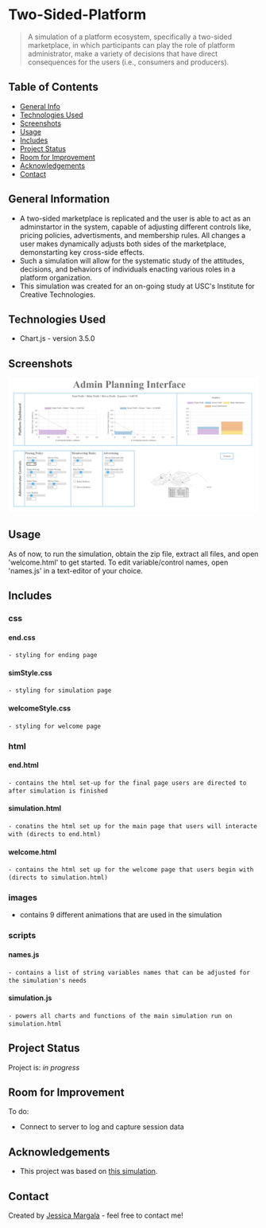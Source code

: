 # Two-Sided-Platform
> A simulation of a platform ecosystem, specifically a two-sided marketplace, in which participants can play the role of platform administrator,
make a variety of decisions that have direct consequences for the users (i.e., consumers and producers).
<!-- Live demo [_here_](https://www.example.com). -->

## Table of Contents
* [General Info](#general-information)
* [Technologies Used](#technologies-used)
* [Screenshots](#screenshots)
* [Usage](#usage)
* [Includes](#includes)
* [Project Status](#project-status)
* [Room for Improvement](#room-for-improvement)
* [Acknowledgements](#acknowledgements)
* [Contact](#contact)
<!-- * [License](#license) -->

## General Information
- A two-sided marketplace is replicated and the user is able to act as an adminstartor in the system, capable of adjusting different controls like, pricing policies, advertisments, and membership rules. All changes a user makes dynamically adjusts both sides of the marketplace, demonstarting key cross-side effects.
- Such a simulation will allow for the systematic study of the attitudes, decisions, and behaviors of individuals
enacting various roles in a platform organization.
- This simulation was created for an on-going study at USC's Institute for Creative Technologies.
<!-- You don't have to answer all the questions - just the ones relevant to your project. -->

## Technologies Used
- Chart.js - version 3.5.0

## Screenshots
![Adminstrator Planning Interface](images\two-sided-marketplace-screenshot.PNG)

## Usage
As of now, to run the simulation, obtain the zip file, extract all files, and open 'welcome.html' to get started.
To edit variable/control names, open 'names.js' in a text-editor of your choice.

## Includes
### css
  #### end.css
    - styling for ending page
  #### simStyle.css 
    - styling for simulation page
  #### welcomeStyle.css 
    - styling for welcome page  
### html
  #### end.html
    - contains the html set-up for the final page users are directed to after simulation is finished
  #### simulation.html 
    - conatins the html set up for the main page that users will interacte with (directs to end.html)
  #### welcome.html 
    - contains the html set up for the welcome page that users begin with (directs to simulation.html)
### images
  - contains 9 different animations that are used in the simulation
### scripts
  #### names.js
    - contains a list of string variables names that can be adjusted for the simulation's needs
  #### simulation.js
    - powers all charts and functions of the main simulation run on simulation.html
    
## Project Status
Project is: _in progress_ 


## Room for Improvement

To do:
- Connect to server to log and capture session data

## Acknowledgements
- This project was based on [this simulation](http://questromworld.bu.edu/platformstrategy/simulation/).

## Contact
Created by [Jessica Margala](www.linkedin.com/in/jessicamargala) - feel free to contact me!

